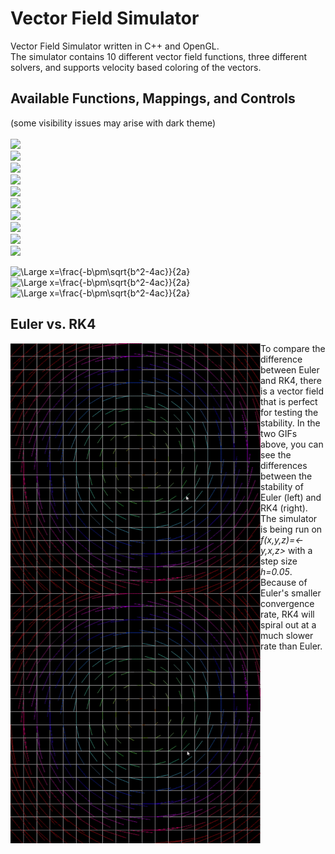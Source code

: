 # Vector Field Simulator
Vector Field Simulator written in C++ and OpenGL. <br> 
The simulator contains 10 different vector field functions, three different solvers, and supports velocity based coloring of the vectors. 
## Available Functions, Mappings, and Controls
(some visibility issues may arise with dark theme) <br> <br>
<img src="https://latex.codecogs.com/svg.latex?\Large&space;[1]=f(x,y,z)=<x^2+y^2,2xy,z>"/> <br>
<img src="https://latex.codecogs.com/svg.latex?\Large&space;[2]=f(x,y,z)=<y,-x+y,z>" /> <br>
<img src="https://latex.codecogs.com/svg.latex?\Large&space;[3]=f(x,y,z)=<-x,-y,z>" /> <br>
<img src="https://latex.codecogs.com/svg.latex?\Large&space;[4]=f(x,y,z)=<0,x^2,z>"/> <br>
<img src="https://latex.codecogs.com/svg.latex?\Large&space;[5]=f(x,y,z)=<x,y,z>"/> <br>
<img src="https://latex.codecogs.com/svg.latex?\Large&space;[6]=f(x,y,z)=<y-x,-x-y,z>"/> <br>
<img src="https://latex.codecogs.com/svg.latex?\Large&space;[7]=f(x,y,z)=<-y,x,z>"/> <br>
<img src="https://latex.codecogs.com/svg.latex?\Large&space;[8]=f(x,y,z)=<2x,-y,z>"/> <br>
<img src="https://latex.codecogs.com/svg.latex?\Large&space;[9]=f(x,y,z)=<y,x,z>"/> <br>
<img src="https://latex.codecogs.com/svg.latex?\Large&space;[0]=f(x,y,z)=<x^2,y^2,z>"/> <br>

<img src="https://latex.codecogs.com/svg.latex?\Large&space;[\leftarrow]=\text{Euler}" title="\Large x=\frac{-b\pm\sqrt{b^2-4ac}}{2a}"/> <br>
<img src="https://latex.codecogs.com/svg.latex?\Large&space;[\uparrow]=\text{Midpoint}" title="\Large x=\frac{-b\pm\sqrt{b^2-4ac}}{2a}"/> <br>
<img src="https://latex.codecogs.com/svg.latex?\Large&space;[\rightarrow]=4^{th}\:\text{Order}\:\text{Runge-Kutta}" title="\Large x=\frac{-b\pm\sqrt{b^2-4ac}}{2a}"/> <br>

## Euler vs. RK4
<p float="left">
<img src="https://github.com/Joshua-McCord/Vector-Field-Simulator/blob/master/euler_instability_gif.gif"  style="border:20px;margin:0px;float:left;width:400px;" />
<img src="https://github.com/Joshua-McCord/Vector-Field-Simulator/blob/master/rk4_instability.gif" style="border:20px;margin:0px;float:left;width:400px;"/>
</p>
To compare the difference between Euler and RK4, there is a vector field that is perfect for testing the stability. 
In the two GIFs above, you can see the differences between the stability of Euler (left) and RK4 (right). 
The simulator is being run on <i>f(x,y,z)=<-y,x,z></i> with a step size <i>h=0.05</i>. 
Because of Euler's smaller convergence rate, RK4 will spiral out at a much slower rate than Euler.  

